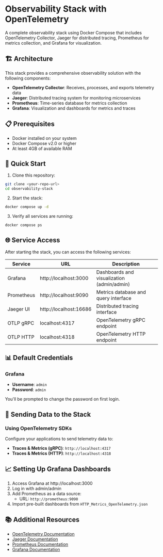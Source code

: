 # Observability Stack with OpenTelemetry

A complete observability stack using Docker Compose that includes OpenTelemetry Collector, Jaeger for distributed tracing, Prometheus for metrics collection, and Grafana for visualization.

## 🏗️ Architecture

This stack provides a comprehensive observability solution with the following components:

- **OpenTelemetry Collector**: Receives, processes, and exports telemetry data
- **Jaeger**: Distributed tracing system for monitoring microservices
- **Prometheus**: Time-series database for metrics collection
- **Grafana**: Visualization and dashboards for metrics and traces

## 📋 Prerequisites

- Docker installed on your system
- Docker Compose v2.0 or higher
- At least 4GB of available RAM

## 🚀 Quick Start

1. Clone this repository:
```bash
git clone <your-repo-url>
cd observability-stack
```

2. Start the stack:
```bash
docker compose up -d
```

3. Verify all services are running:
```bash
docker compose ps
```

## 🌐 Service Access

After starting the stack, you can access the following services:

| Service | URL | Description |
|---------|-----|-------------|
| Grafana | http://localhost:3000 | Dashboards and visualization (admin/admin) |
| Prometheus | http://localhost:9090 | Metrics database and query interface |
| Jaeger UI | http://localhost:16686 | Distributed tracing interface |
| OTLP gRPC | localhost:4317 | OpenTelemetry gRPC endpoint |
| OTLP HTTP | localhost:4318 | OpenTelemetry HTTP endpoint |

## 📊 Default Credentials

### Grafana
- **Username**: `admin`
- **Password**: `admin`

You'll be prompted to change the password on first login.

## 🔌 Sending Data to the Stack

### Using OpenTelemetry SDKs

Configure your applications to send telemetry data to:

- **Traces & Metrics (gRPC)**: `http://localhost:4317`
- **Traces & Metrics (HTTP)**: `http://localhost:4318`

## 📈 Setting Up Grafana Dashboards

1. Access Grafana at http://localhost:3000
2. Log in with admin/admin
3. Add Prometheus as a data source:
   - URL: `http://prometheus:9090`
4. Import pre-built dashboards from `HTTP_Metrics_OpenTelemetry.json`

## 📚 Additional Resources

- [OpenTelemetry Documentation](https://opentelemetry.io/docs/)
- [Jaeger Documentation](https://www.jaegertracing.io/docs/)
- [Prometheus Documentation](https://prometheus.io/docs/)
- [Grafana Documentation](https://grafana.com/docs/)

